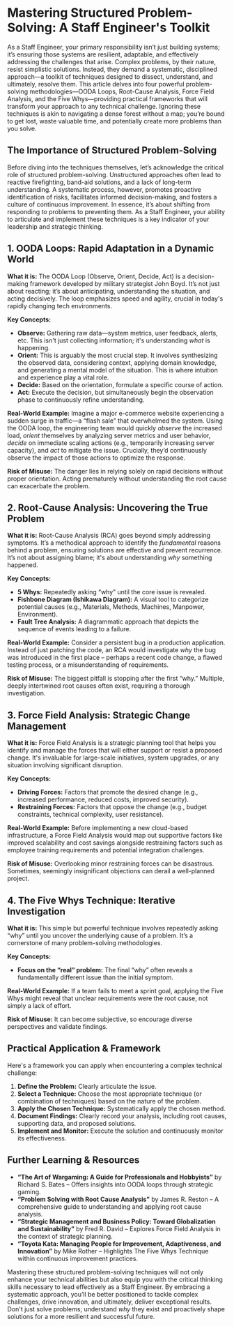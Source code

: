 # Mastering Structured Problem-Solving: A Staff Engineer's Toolkit

As a Staff Engineer, your primary responsibility isn’t just building systems; it’s ensuring those systems are resilient, adaptable, and effectively addressing the challenges that arise. Complex problems, by their nature, resist simplistic solutions. Instead, they demand a systematic, disciplined approach—a toolkit of techniques designed to dissect, understand, and ultimately, resolve them. This article delves into four powerful problem-solving methodologies—OODA Loops, Root-Cause Analysis, Force Field Analysis, and the Five Whys—providing practical frameworks that will transform your approach to any technical challenge. Ignoring these techniques is akin to navigating a dense forest without a map; you’re bound to get lost, waste valuable time, and potentially create more problems than you solve.

## The Importance of Structured Problem-Solving

Before diving into the techniques themselves, let’s acknowledge the critical role of structured problem-solving. Unstructured approaches often lead to reactive firefighting, band-aid solutions, and a lack of long-term understanding. A systematic process, however, promotes proactive identification of risks, facilitates informed decision-making, and fosters a culture of continuous improvement. In essence, it’s about shifting from responding _to_ problems to preventing them. As a Staff Engineer, your ability to articulate and implement these techniques is a key indicator of your leadership and strategic thinking.

## 1. OODA Loops: Rapid Adaptation in a Dynamic World

**What it is:** The OODA Loop (Observe, Orient, Decide, Act) is a decision-making framework developed by military strategist John Boyd. It’s not just about reacting; it’s about anticipating, understanding the situation, and acting decisively. The loop emphasizes speed and agility, crucial in today's rapidly changing tech environments.

**Key Concepts:**

- **Observe:** Gathering raw data—system metrics, user feedback, alerts, etc. This isn't just collecting information; it's understanding _what_ is happening.
- **Orient:** This is arguably the most crucial step. It involves synthesizing the observed data, considering context, applying domain knowledge, and generating a mental model of the situation. This is where intuition and experience play a vital role.
- **Decide:** Based on the orientation, formulate a specific course of action.
- **Act:** Execute the decision, but simultaneously begin the observation phase to continuously refine understanding.

**Real-World Example:** Imagine a major e-commerce website experiencing a sudden surge in traffic—a “flash sale” that overwhelmed the system. Using the OODA loop, the engineering team would quickly _observe_ the increased load, _orient_ themselves by analyzing server metrics and user behavior, _decide_ on immediate scaling actions (e.g., temporarily increasing server capacity), and _act_ to mitigate the issue. Crucially, they’d continuously observe the impact of those actions to optimize the response.

**Risk of Misuse:** The danger lies in relying solely on rapid decisions without proper orientation. Acting prematurely without understanding the root cause can exacerbate the problem.

## 2. Root-Cause Analysis: Uncovering the True Problem

**What it is:** Root-Cause Analysis (RCA) goes beyond simply addressing symptoms. It’s a methodical approach to identify the _fundamental_ reasons behind a problem, ensuring solutions are effective and prevent recurrence. It’s not about assigning blame; it's about understanding _why_ something happened.

**Key Concepts:**

- **5 Whys:** Repeatedly asking “why” until the core issue is revealed.
- **Fishbone Diagram (Ishikawa Diagram):** A visual tool to categorize potential causes (e.g., Materials, Methods, Machines, Manpower, Environment).
- **Fault Tree Analysis:** A diagrammatic approach that depicts the sequence of events leading to a failure.

**Real-World Example:** Consider a persistent bug in a production application. Instead of just patching the code, an RCA would investigate _why_ the bug was introduced in the first place – perhaps a recent code change, a flawed testing process, or a misunderstanding of requirements.

**Risk of Misuse:** The biggest pitfall is stopping after the first “why.” Multiple, deeply intertwined root causes often exist, requiring a thorough investigation.

## 3. Force Field Analysis: Strategic Change Management

**What it is:** Force Field Analysis is a strategic planning tool that helps you identify and manage the forces that will either support or resist a proposed change. It's invaluable for large-scale initiatives, system upgrades, or any situation involving significant disruption.

**Key Concepts:**

- **Driving Forces:** Factors that promote the desired change (e.g., increased performance, reduced costs, improved security).
- **Restraining Forces:** Factors that oppose the change (e.g., budget constraints, technical complexity, user resistance).

**Real-World Example:** Before implementing a new cloud-based infrastructure, a Force Field Analysis would map out supportive factors like improved scalability and cost savings alongside restraining factors such as employee training requirements and potential integration challenges.

**Risk of Misuse:** Overlooking minor restraining forces can be disastrous. Sometimes, seemingly insignificant objections can derail a well-planned project.

## 4. The Five Whys Technique: Iterative Investigation

**What it is:** This simple but powerful technique involves repeatedly asking “why” until you uncover the underlying cause of a problem. It’s a cornerstone of many problem-solving methodologies.

**Key Concepts:**

- **Focus on the “real” problem:** The final “why” often reveals a fundamentally different issue than the initial symptom.

**Real-World Example:** If a team fails to meet a sprint goal, applying the Five Whys might reveal that unclear requirements were the root cause, not simply a lack of effort.

**Risk of Misuse:** It can become subjective, so encourage diverse perspectives and validate findings.

## Practical Application & Framework

Here's a framework you can apply when encountering a complex technical challenge:

1.  **Define the Problem:** Clearly articulate the issue.
2.  **Select a Technique:** Choose the most appropriate technique (or combination of techniques) based on the nature of the problem.
3.  **Apply the Chosen Technique:** Systematically apply the chosen method.
4.  **Document Findings:** Clearly record your analysis, including root causes, supporting data, and proposed solutions.
5.  **Implement and Monitor:** Execute the solution and continuously monitor its effectiveness.

## Further Learning & Resources

- **“The Art of Wargaming: A Guide for Professionals and Hobbyists”** by Richard S. Bates – Offers insights into OODA loops through strategic gaming.
- **“Problem Solving with Root Cause Analysis”** by James R. Reston – A comprehensive guide to understanding and applying root cause analysis.
- **“Strategic Management and Business Policy: Toward Globalization and Sustainability”** by Fred R. David – Explores Force Field Analysis in the context of strategic planning.
- **“Toyota Kata: Managing People for Improvement, Adaptiveness, and Innovation”** by Mike Rother – Highlights The Five Whys Technique within continuous improvement practices.

Mastering these structured problem-solving techniques will not only enhance your technical abilities but also equip you with the critical thinking skills necessary to lead effectively as a Staff Engineer. By embracing a systematic approach, you’ll be better positioned to tackle complex challenges, drive innovation, and ultimately, deliver exceptional results. Don't just solve problems; understand _why_ they exist and proactively shape solutions for a more resilient and successful future.

